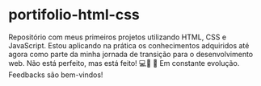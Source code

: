 # portifolio-html-css
Repositório com meus primeiros projetos utilizando HTML, CSS e JavaScript. Estou aplicando na prática os conhecimentos adquiridos até agora como parte da minha jornada de transição para o desenvolvimento web. Não está perfeito, mas está feito! 💻🚀 🚧 Em constante evolução. Feedbacks são bem-vindos!
